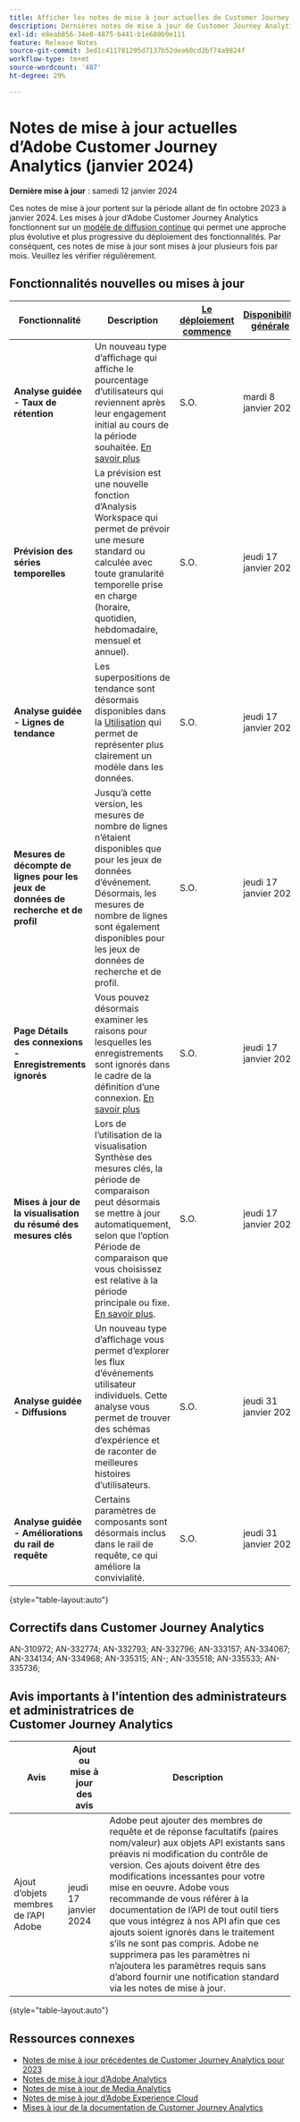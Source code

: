 ```yaml
---
title: Afficher les notes de mise à jour actuelles de Customer Journey Analytics
description: Dernières notes de mise à jour de Customer Journey Analytics
exl-id: e8eab856-34e0-4875-b441-b1e680b9e111
feature: Release Notes
source-git-commit: 3ed1c411781295d7137b52dea60cd2bf74a9824f
workflow-type: tm+mt
source-wordcount: '487'
ht-degree: 29%

---
```


# Notes de mise à jour actuelles d’Adobe Customer Journey Analytics (janvier 2024)

**Dernière mise à jour** : samedi 12 janvier 2024

Ces notes de mise à jour portent sur la période allant de fin octobre 2023 à janvier 2024. Les mises à jour d’Adobe Customer Journey Analytics fonctionnent sur un [modèle de diffusion continue](releases.md) qui permet une approche plus évolutive et plus progressive du déploiement des fonctionnalités. Par conséquent, ces notes de mise à jour sont mises à jour plusieurs fois par mois. Veuillez les vérifier régulièrement.

## Fonctionnalités nouvelles ou mises à jour

| Fonctionnalité | Description | [Le déploiement commence](releases.md) | [Disponibilité générale](releases.md) |
| ----------- | ---------- | ------- | ---- |
| **Analyse guidée - Taux de rétention** | Un nouveau type d’affichage qui affiche le pourcentage d’utilisateurs qui reviennent après leur engagement initial au cours de la période souhaitée. [En savoir plus](../guided-analysis/types/retention-rates.md) | S.O. | mardi 8 janvier 2024 |
| **Prévision des séries temporelles** | La prévision est une nouvelle fonction d’Analysis Workspace qui permet de prévoir une mesure standard ou calculée avec toute granularité temporelle prise en charge (horaire, quotidien, hebdomadaire, mensuel et annuel). | S.O. | jeudi 17 janvier 2024 |
| **Analyse guidée - Lignes de tendance** | Les superpositions de tendance sont désormais disponibles dans la [Utilisation](/help/guided-analysis/types/usage.md) qui permet de représenter plus clairement un modèle dans les données. | S.O. | jeudi 17 janvier 2024 |
| **Mesures de décompte de lignes pour les jeux de données de recherche et de profil** | Jusqu’à cette version, les mesures de nombre de lignes n’étaient disponibles que pour les jeux de données d’événement. Désormais, les mesures de nombre de lignes sont également disponibles pour les jeux de données de recherche et de profil. | S.O. | jeudi 17 janvier 2024 |
| **Page Détails des connexions - Enregistrements ignorés** | Vous pouvez désormais examiner les raisons pour lesquelles les enregistrements sont ignorés dans le cadre de la définition d’une connexion. [En savoir plus](../connections/manage-connections.md) | S.O. | jeudi 17 janvier 2024 |
| **Mises à jour de la visualisation du résumé des mesures clés** | Lors de l’utilisation de la visualisation Synthèse des mesures clés, la période de comparaison peut désormais se mettre à jour automatiquement, selon que l’option Période de comparaison que vous choisissez est relative à la période principale ou fixe. [En savoir plus](/help/analysis-workspace/visualizations/key-metric.md). | S.O. | jeudi 17 janvier 2024 |
| **Analyse guidée - Diffusions** | Un nouveau type d’affichage vous permet d’explorer les flux d’événements utilisateur individuels. Cette analyse vous permet de trouver des schémas d’expérience et de raconter de meilleures histoires d’utilisateurs. | S.O. | jeudi 31 janvier 2024 |
| **Analyse guidée - Améliorations du rail de requête** | Certains paramètres de composants sont désormais inclus dans le rail de requête, ce qui améliore la convivialité. | S.O. | jeudi 31 janvier 2024 |

{style="table-layout:auto"}

## Correctifs dans Customer Journey Analytics

AN-310972; AN-332774; AN-332793; AN-332796; AN-333157; AN-334067; AN-334134; AN-334968; AN-335315; AN-; AN-335518; AN-335533; AN-335736;

## Avis importants à l’intention des administrateurs et administratrices de Customer Journey Analytics

| Avis | Ajout ou mise à jour des avis | Description |
| --- | --- | --- |
| Ajout d’objets membres de l’API Adobe | jeudi 17 janvier 2024 | Adobe peut ajouter des membres de requête et de réponse facultatifs (paires nom/valeur) aux objets API existants sans préavis ni modification du contrôle de version. Ces ajouts doivent être des modifications incessantes pour votre mise en oeuvre. Adobe vous recommande de vous référer à la documentation de l’API de tout outil tiers que vous intégrez à nos API afin que ces ajouts soient ignorés dans le traitement s’ils ne sont pas compris. Adobe ne supprimera pas les paramètres ni n’ajoutera les paramètres requis sans d’abord fournir une notification standard via les notes de mise à jour. |

{style="table-layout:auto"}

## Ressources connexes

* [Notes de mise à jour précédentes de Customer Journey Analytics pour 2023](/help/release-notes/2023.md)
* [Notes de mise à jour d’Adobe Analytics](https://experienceleague.adobe.com/docs/analytics/release-notes/latest.html?lang=fr)
* [Notes de mise à jour de Media Analytics](https://experienceleague.adobe.com/docs/media-analytics/using/additional-resources/release-notes.html?lang=fr)
* [Notes de mise à jour d’Adobe Experience Cloud](https://experienceleague.adobe.com/docs/release-notes/experience-cloud/current.html?lang=fr)
* [Mises à jour de la documentation de Customer Journey Analytics](/help/release-notes/doc-changes.md)
